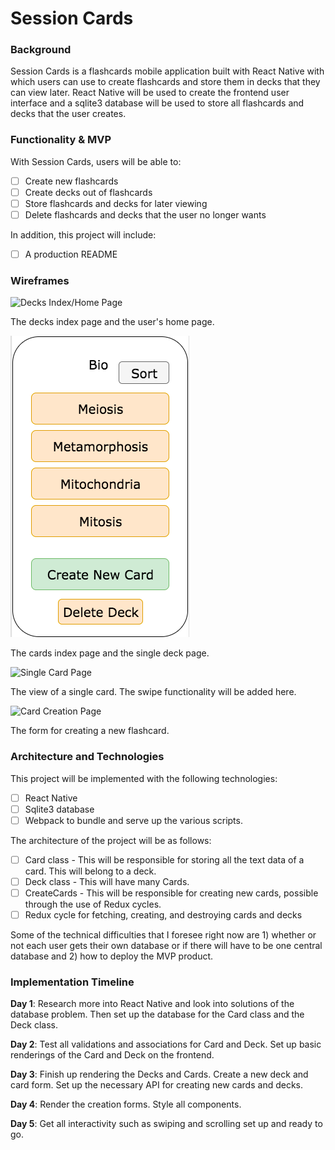 # Session Cards

### Background

Session Cards is a flashcards mobile application built with React Native with which users can use to create flashcards and store them in decks that they can view later. React Native will be used to create the frontend user interface and a sqlite3 database will be used to store all flashcards and decks that the user creates.

### Functionality & MVP

With Session Cards, users will be able to:

- [ ] Create new flashcards
- [ ] Create decks out of flashcards
- [ ] Store flashcards and decks for later viewing
- [ ] Delete flashcards and decks that the user no longer wants

In addition, this project will include:

- [ ] A production README

### Wireframes

![Decks Index/Home Page](wireframes/Decks_Index.png)

The decks index page and the user's home page.

![Cards Index/Single Deck Page](wireframes/Cards_Index.png)

The cards index page and the single deck page.

![Single Card Page](wireframes/Single_Card.png)

The view of a single card. The swipe functionality will be added here.

![Card Creation Page](wireframes/Card_Create.png)

The form for creating a new flashcard.

### Architecture and Technologies

This project will be implemented with the following technologies:

- [ ] React Native
- [ ] Sqlite3 database
- [ ] Webpack to bundle and serve up the various scripts.

The architecture of the project will be as follows:
- [ ] Card class - This will be responsible for storing all the text data of a card. This will belong to a deck.
- [ ] Deck class - This will have many Cards.
- [ ] CreateCards - This will be responsible for creating new cards, possible through the use of Redux cycles.
- [ ] Redux cycle for fetching, creating, and destroying cards and decks

Some of the technical difficulties that I foresee right now are 1) whether or not each user gets their own database or if there will have to be one central database and 2) how to deploy the MVP product.

### Implementation Timeline

**Day 1**: Research more into React Native and look into solutions of the database problem. Then set up the database for the Card class and the Deck class.

**Day 2**: Test all validations and associations for Card and Deck. Set up basic renderings of the Card and Deck on the frontend.

**Day 3**: Finish up rendering the Decks and Cards. Create a new deck and card form. Set up the necessary API for creating new cards and decks.

**Day 4**: Render the creation forms. Style all components.

**Day 5**: Get all interactivity such as swiping and scrolling set up and ready to go.
